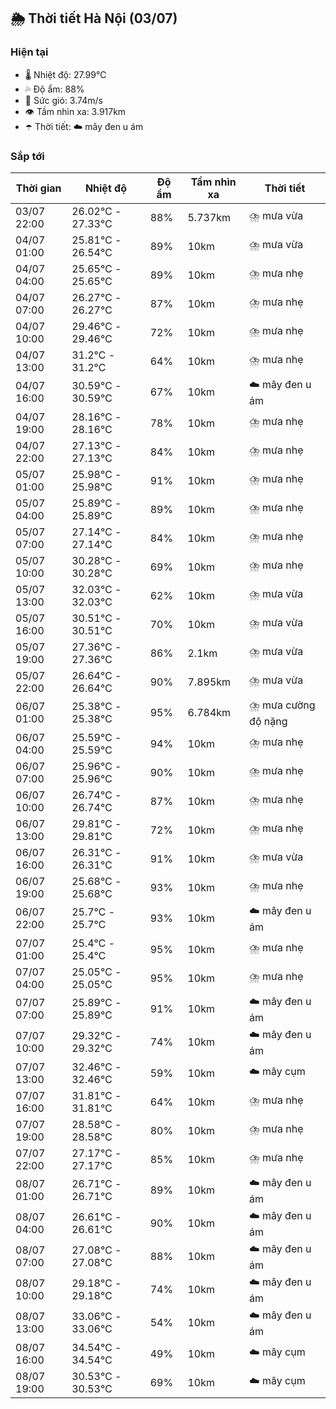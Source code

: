 ## 🌦️ Thời tiết Hà Nội (03/07)

### Hiện tại

- 🌡️ Nhiệt độ: 27.99℃
- 💦 Độ ẩm: 88%
- 💨 Sức gió: 3.74m/s
- 👁️ Tầm nhìn xa: 3.917km
- ☂️ Thời tiết: ☁️ mây đen u ám

### Sắp tới

| Thời gian | Nhiệt độ | Độ ẩm | Tầm nhìn xa | Thời tiết |
| --- | --- | --- | --- | --- |
| 03/07 22:00 | 26.02℃ - 27.33℃ | 88% | 5.737km | ⛈️ mưa vừa |
| 04/07 01:00 | 25.81℃ - 26.54℃ | 89% | 10km | ⛈️ mưa vừa |
| 04/07 04:00 | 25.65℃ - 25.65℃ | 89% | 10km | ⛈️ mưa nhẹ |
| 04/07 07:00 | 26.27℃ - 26.27℃ | 87% | 10km | ⛈️ mưa nhẹ |
| 04/07 10:00 | 29.46℃ - 29.46℃ | 72% | 10km | ⛈️ mưa nhẹ |
| 04/07 13:00 | 31.2℃ - 31.2℃ | 64% | 10km | ⛈️ mưa nhẹ |
| 04/07 16:00 | 30.59℃ - 30.59℃ | 67% | 10km | ☁️ mây đen u ám |
| 04/07 19:00 | 28.16℃ - 28.16℃ | 78% | 10km | ⛈️ mưa nhẹ |
| 04/07 22:00 | 27.13℃ - 27.13℃ | 84% | 10km | ⛈️ mưa nhẹ |
| 05/07 01:00 | 25.98℃ - 25.98℃ | 91% | 10km | ⛈️ mưa nhẹ |
| 05/07 04:00 | 25.89℃ - 25.89℃ | 89% | 10km | ⛈️ mưa nhẹ |
| 05/07 07:00 | 27.14℃ - 27.14℃ | 84% | 10km | ⛈️ mưa nhẹ |
| 05/07 10:00 | 30.28℃ - 30.28℃ | 69% | 10km | ⛈️ mưa nhẹ |
| 05/07 13:00 | 32.03℃ - 32.03℃ | 62% | 10km | ⛈️ mưa vừa |
| 05/07 16:00 | 30.51℃ - 30.51℃ | 70% | 10km | ⛈️ mưa vừa |
| 05/07 19:00 | 27.36℃ - 27.36℃ | 86% | 2.1km | ⛈️ mưa vừa |
| 05/07 22:00 | 26.64℃ - 26.64℃ | 90% | 7.895km | ⛈️ mưa vừa |
| 06/07 01:00 | 25.38℃ - 25.38℃ | 95% | 6.784km | ⛈️ mưa cường độ nặng |
| 06/07 04:00 | 25.59℃ - 25.59℃ | 94% | 10km | ⛈️ mưa nhẹ |
| 06/07 07:00 | 25.96℃ - 25.96℃ | 90% | 10km | ⛈️ mưa nhẹ |
| 06/07 10:00 | 26.74℃ - 26.74℃ | 87% | 10km | ⛈️ mưa nhẹ |
| 06/07 13:00 | 29.81℃ - 29.81℃ | 72% | 10km | ⛈️ mưa nhẹ |
| 06/07 16:00 | 26.31℃ - 26.31℃ | 91% | 10km | ⛈️ mưa vừa |
| 06/07 19:00 | 25.68℃ - 25.68℃ | 93% | 10km | ⛈️ mưa nhẹ |
| 06/07 22:00 | 25.7℃ - 25.7℃ | 93% | 10km | ☁️ mây đen u ám |
| 07/07 01:00 | 25.4℃ - 25.4℃ | 95% | 10km | ⛈️ mưa nhẹ |
| 07/07 04:00 | 25.05℃ - 25.05℃ | 95% | 10km | ⛈️ mưa nhẹ |
| 07/07 07:00 | 25.89℃ - 25.89℃ | 91% | 10km | ☁️ mây đen u ám |
| 07/07 10:00 | 29.32℃ - 29.32℃ | 74% | 10km | ☁️ mây đen u ám |
| 07/07 13:00 | 32.46℃ - 32.46℃ | 59% | 10km | ☁️ mây cụm |
| 07/07 16:00 | 31.81℃ - 31.81℃ | 64% | 10km | ⛈️ mưa nhẹ |
| 07/07 19:00 | 28.58℃ - 28.58℃ | 80% | 10km | ⛈️ mưa nhẹ |
| 07/07 22:00 | 27.17℃ - 27.17℃ | 85% | 10km | ⛈️ mưa nhẹ |
| 08/07 01:00 | 26.71℃ - 26.71℃ | 89% | 10km | ☁️ mây đen u ám |
| 08/07 04:00 | 26.61℃ - 26.61℃ | 90% | 10km | ☁️ mây đen u ám |
| 08/07 07:00 | 27.08℃ - 27.08℃ | 88% | 10km | ☁️ mây đen u ám |
| 08/07 10:00 | 29.18℃ - 29.18℃ | 74% | 10km | ☁️ mây đen u ám |
| 08/07 13:00 | 33.06℃ - 33.06℃ | 54% | 10km | ☁️ mây đen u ám |
| 08/07 16:00 | 34.54℃ - 34.54℃ | 49% | 10km | ☁️ mây cụm |
| 08/07 19:00 | 30.53℃ - 30.53℃ | 69% | 10km | ☁️ mây cụm |
